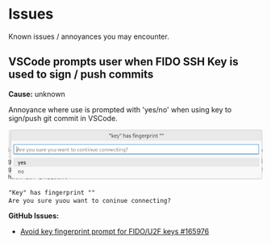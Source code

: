# Issues

Known issues / annoyances you may encounter.

## VSCode prompts user when FIDO SSH Key is used to sign / push commits

**Cause:** unknown

Annoyance where use is prompted with 'yes/no' when using key to sign/push git commit in VSCode.

![](assets/vscode-prompts-with-key-has-fingerprint.png)

    "Key" has fingerprint ""
    Are you sure yuou want to coninue connecting?

**GitHub Issues:**
- [Avoid key fingerprint prompt for FIDO/U2F keys #165976](https://github.com/microsoft/vscode/pull/165976)
